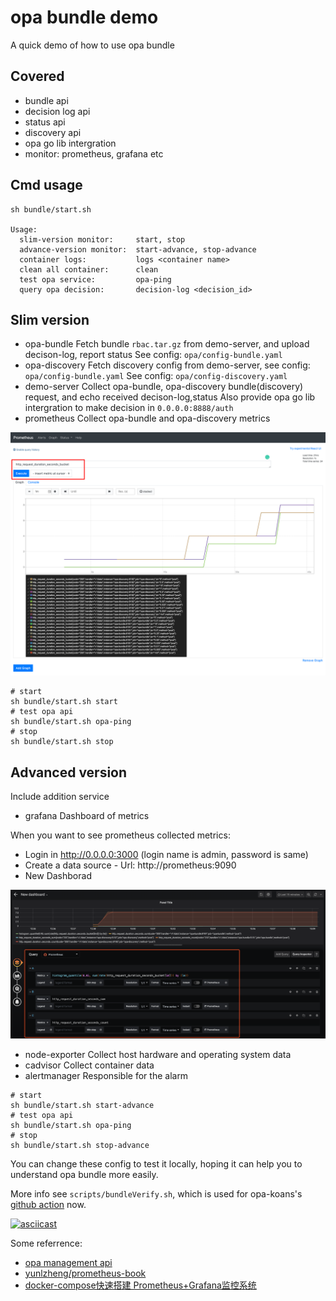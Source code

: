 # opa bundle demo

A quick demo of how to use opa bundle

## Covered

- bundle api
- decision log api
- status api
- discovery api
- opa go lib intergration
- monitor: prometheus, grafana etc

## Cmd usage

```shell
sh bundle/start.sh

Usage:
  slim-version monitor:     start, stop
  advance-version monitor:  start-advance, stop-advance
  container logs:           logs <container name>
  clean all container:      clean
  test opa service:         opa-ping
  query opa decision:       decision-log <decision_id>
```

## Slim version

- opa-bundle
Fetch bundle `rbac.tar.gz` from demo-server, and upload decison-log, report status
See config: `opa/config-bundle.yaml`
- opa-discovery
Fetch discovery config from demo-server, see config: `opa/config-bundle.yaml`
See config: `opa/config-discovery.yaml`
- demo-server
Collect opa-bundle, opa-discovery bundle(discovery) request, and echo received decison-log,status
Also provide opa go lib intergration to make decision in `0.0.0.0:8888/auth`
- prometheus
Collect opa-bundle and opa-discovery metrics

![promethus metrics](docker-compose/graph/prometheus.png)

```shell
# start
sh bundle/start.sh start
# test opa api
sh bundle/start.sh opa-ping
# stop
sh bundle/start.sh stop
```

## Advanced version

Include addition service

- grafana
Dashboard of metrics

When you want to see prometheus collected metrics:

- Login in http://0.0.0.0:3000 (login name is admin, password is same)
- Create a data source - Url: http://prometheus:9090
- New Dashborad

![grafana metrics](docker-compose/graph/grafana.png)

- node-exporter
Collect host hardware and operating system data
- cadvisor
Collect container data
- alertmanager
Responsible for the alarm

```shell
# start
sh bundle/start.sh start-advance
# test opa api
sh bundle/start.sh opa-ping
# stop
sh bundle/start.sh stop-advance
```

You can change these config to test it locally, hoping it can help you to understand opa bundle more easily.

More info see `scripts/bundleVerify.sh`, which is used for opa-koans's [github action](https://github.com/NewbMiao/opa-koans/actions) now.

[![asciicast](https://asciinema.org/a/320653.svg)](https://asciinema.org/a/320653)

Some referrence:

- [opa management api](https://www.openpolicyagent.org/docs/latest/management/)
- [yunlzheng/prometheus-book](https://github.com/yunlzheng/prometheus-book)
- [docker-compose快速搭建 Prometheus+Grafana监控系统](https://juejin.im/post/5c9dc0b06fb9a070ae3da6e7)
